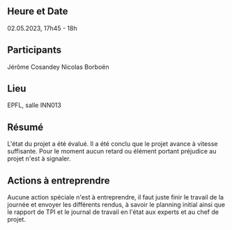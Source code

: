 ## Heure et Date
02.05.2023, 17h45 - 18h

## Participants
Jérôme Cosandey
Nicolas Borboën

## Lieu
EPFL, salle INN013

## Résumé
L'état du projet a été évalué. Il a été conclu que le projet avance à vitesse suffisante. Pour le moment aucun retard ou élément portant préjudice au projet n'est à signaler.

## Actions à entreprendre
Aucune action spéciale n'est à entreprendre, il faut juste finir le travail de la journée et envoyer les différents rendus, à savoir le planning initial ainsi que le rapport de TPI et le journal de travail en l'état aux experts et au chef de projet.
